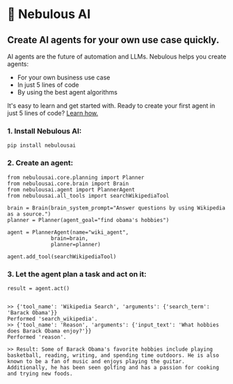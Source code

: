 # 🌌 Nebulous AI
## Create AI agents for your own use case quickly.

AI agents are the future of automation and LLMs. Nebulous helps you create agents:
* For your own business use case
* In just 5 lines of code
* By using the best agent algorithms 


It's easy to learn and get started with. Ready to create your first agent in just 5 lines of code? [Learn how.](https://github.com/sarthakrastogi/nebulousai/tree/main?tab=readme-ov-file#create-ai-agents-with-top-performing-algorithms-quickly)

### 1. Install Nebulous AI:

`pip install nebulousai`

### 2. Create an agent:

```
from nebulousai.core.planning import Planner
from nebulousai.core.brain import Brain
from nebulousai.agent import PlannerAgent
from nebulousai.all_tools import searchWikipediaTool

brain = Brain(brain_system_prompt="Answer questions by using Wikipedia as a source.")
planner = Planner(agent_goal="find obama's hobbies")

agent = PlannerAgent(name="wiki_agent",
              brain=brain,
              planner=planner)

agent.add_tool(searchWikipediaTool)
```

### 3. Let the agent plan a task and act on it:

```
result = agent.act()
```

```

>> {'tool_name': 'Wikipedia Search', 'arguments': {'search_term': 'Barack Obama'}}
Performed 'search_wikipedia'.
>> {'tool_name': 'Reason', 'arguments': {'input_text': 'What hobbies does Barack Obama enjoy?'}}
Performed 'reason'.

>> Result: Some of Barack Obama's favorite hobbies include playing basketball, reading, writing, and spending time outdoors. He is also known to be a fan of music and enjoys playing the guitar. Additionally, he has been seen golfing and has a passion for cooking and trying new foods.
```